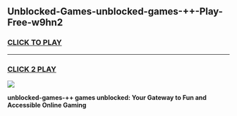 
## Unblocked-Games-unblocked-games-++-Play-Free-w9hn2
<h3>
<a href="https://premium76.site?title=unblocked-games-++&ref=23A">CLICK TO PLAY</a></h3>
<hr>

<h3>
<a href="https://premium76.site?title=unblocked-games-++&ref=23A">CLICK 2 PLAY</a>
  
</h3>

<a href="https://premium76.site?title=unblocked-games-++&ref=23A"><img src="https://clearcache.store/games.png"></a>


**unblocked-games-++ games unblocked: Your Gateway to Fun and Accessible Online Gaming**

